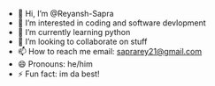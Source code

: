 - 👋 Hi, I’m @Reyansh-Sapra
- 👀 I’m interested in coding and software devlopment
- 🌱 I’m currently learning python
- 💞️ I’m looking to collaborate on stuff
- 📫 How to reach me email: saprarey21@gmail.com
- 😄 Pronouns: he/him
- ⚡ Fun fact: im da best!

<!---
Reyansh-Sapra/Reyansh-Sapra is a ✨ special ✨ repository because its `README.md` (this file) appears on your GitHub profile.
You can click the Preview link to take a look at your changes.
--->
